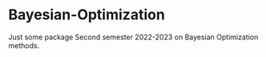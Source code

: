 # Bayesian-Optimization
Just some package
Second semester 2022-2023 on Bayesian Optimization methods.
